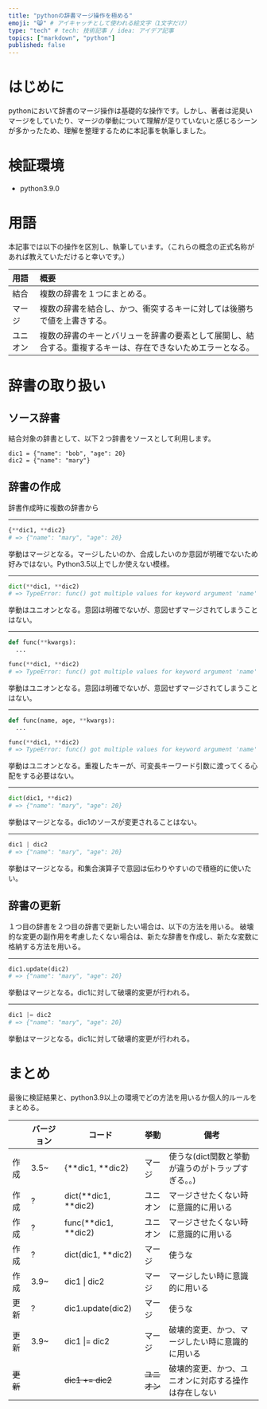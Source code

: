 ```yaml
---
title: "pythonの辞書マージ操作を極める"
emoji: "😸" # アイキャッチとして使われる絵文字（1文字だけ）
type: "tech" # tech: 技術記事 / idea: アイデア記事
topics: ["markdown", "python"]
published: false
---
```


# はじめに
pythonにおいて辞書のマージ操作は基礎的な操作です。しかし、著者は泥臭いマージをしていたり、マージの挙動について理解が足りていないと感じるシーンが多かったため、理解を整理するために本記事を執筆しました。

# 検証環境
- python3.9.0

# 用語
本記事では以下の操作を区別し、執筆しています。（これらの概念の正式名称があれば教えていただけると幸いです。）

| 用語 | 概要 |
| :---- | :---- |
| 結合 | 複数の辞書を１つにまとめる。 |
| マージ | 複数の辞書を結合し、かつ、衝突するキーに対しては後勝ちで値を上書きする。 |
| ユニオン | 複数の辞書のキーとバリューを辞書の要素として展開し、結合する。重複するキーは、存在できないためエラーとなる。 |


# 辞書の取り扱い

## ソース辞書
結合対象の辞書として、以下２つ辞書をソースとして利用します。
```
dic1 = {"name": "bob", "age": 20}
dic2 = {"name": "mary"}
```

## 辞書の作成
辞書作成時に複数の辞書から

-----
``` python
{**dic1, **dic2}
# => {"name": "mary", "age": 20}
```
挙動はマージとなる。マージしたいのか、合成したいのか意図が明確でないため好みではない。Python3.5以上でしか使えない模様。

-----
``` python
dict(**dic1, **dic2)
# => TypeError: func() got multiple values for keyword argument 'name'
```
挙動はユニオンとなる。意図は明確でないが、意図せずマージされてしまうことはない。

-----
``` python
def func(**kwargs):
  ...

func(**dic1, **dic2)
# => TypeError: func() got multiple values for keyword argument 'name'
```
挙動はユニオンとなる。意図は明確でないが、意図せずマージされてしまうことはない。


-----
``` python
def func(name, age, **kwargs):
  ...

func(**dic1, **dic2)
# => TypeError: func() got multiple values for keyword argument 'name'
```
挙動はユニオンとなる。重複したキーが、可変長キーワード引数に渡ってくる心配をする必要はない。

-----
``` python
dict(dic1, **dic2)
# => {"name": "mary", "age": 20}
```
挙動はマージとなる。dic1のソースが変更されることはない。

-----
``` python
dic1 | dic2
# => {"name": "mary", "age": 20}
```
挙動はマージとなる。和集合演算子で意図は伝わりやすいので積極的に使いたい。

## 辞書の更新
１つ目の辞書を２つ目の辞書で更新したい場合は、以下の方法を用いる。
破壊的な変更の副作用を考慮したくない場合は、新たな辞書を作成し、新たな変数に格納する方法を用いる。

-----
``` python
dic1.update(dic2)
# => {"name": "mary", "age": 20}
```
挙動はマージとなる。dic1に対して破壊的変更が行われる。

-----
``` python
dic1 |= dic2
# => {"name": "mary", "age": 20}
```
挙動はマージとなる。dic1に対して破壊的変更が行われる。

# まとめ
最後に検証結果と、python3.9以上の環境でどの方法を用いるか個人的ルールをまとめる。

|      | バージョン | コード | 挙動 | 備考 |
| ---- | ---- | ---- | ---- | ---- |
| 作成 | 3.5~ | {\**dic1, \**dic2} | マージ | 使うな(dict関数と挙動が違うのがトラップすぎる。。) |
| 作成 | ? | dict(\**dic1, \**dic2) | ユニオン | マージさせたくない時に意識的に用いる |
| 作成 | ? | func(\**dic1, \**dic2) | ユニオン | マージさせたくない時に意識的に用いる |
| 作成 | ? | dict(dic1, \**dic2) | マージ | 使うな |
| 作成 | 3.9~ | dic1 \| dic2 | マージ | マージしたい時に意識的に用いる |
| 更新 | ? | dic1.update(dic2) | マージ | 使うな |
| 更新 | 3.9~ | dic1 \|= dic2 | マージ | 破壊的変更、かつ、マージしたい時に意識的に用いる |
| ~~更新~~ | | ~~dic1 += dic2~~ | ~~ユニオン~~ | 破壊的変更、かつ、ユニオンに対応する操作は存在しない |
